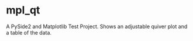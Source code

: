 mpl_qt
======
A PySide2 and Matplotlib Test Project. Shows an adjustable quiver plot and a
table of the data.
